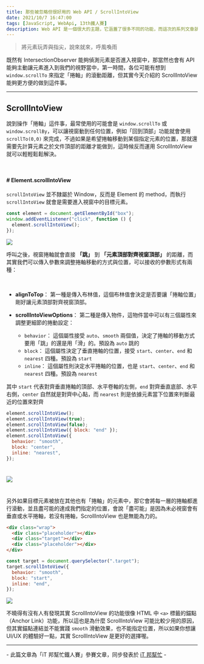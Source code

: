 ```yaml
---
title: 那些被忽略但很好用的 Web API / ScrollIntoView
date: 2021/10/7 16:47:00
tags: [JavaScript, WebApi, 13th鐵人賽]
description: Web API 是一個很大的主題，它涵蓋了很多不同的功能，而這次的系列文章就是想要介紹那些深埋在 window 裡，你不曾發覺或是常常遺忘的 API，或許在你開發網頁的過程中有遇過一些特殊需求，當下雖然用了一些管用手法解決，但看完這次的系列文章，你可能會有新的靈感或發現。
---
```


> 將元素玩弄與指尖，說來就來，呼風喚雨

既然有 IntersectionObserver 能夠偵測元素是否進入視窗中，那當然也會有 API 能夠主動讓元素進入到我們的視野當中，第一時間，各位可能有想到 `window.scrollTo` 來指定「捲軸」的滾動距離，但其實今天介紹的 ScrollIntoView 能夠更方便的做到這件事。

---

## ScrollIntoView

說到操作「捲軸」這件事，最常使用的可能會是 `window.scrollTo` 或 `window.scrollBy`，可以讓視窗動到任何位置，例如「回到頂部」功能就會使用 `scrollTo(0,0)` 來完成，不過如果是希望捲軸移動到某個指定元素的位置，那就還需要先計算元素之於文件頂部的距離才能做到，這時候反而運用 ScrollIntoView 就可以輕輕鬆鬆解決。

<br/>

#### # Element.scrollIntoView

`scrollIntoView` 並不隸屬於 Window，反而是 Element 的 method，而執行 `scrollIntoView` 就會是需要進入視窗中的目標元素。

```javascript
const element = document.getElementById("box");
window.addEventListener("click", function () {
  element.scrollIntoView();
});
```

<img src="/img/content/webApi-24/intoView.gif" style="max-width: 600px;" />

呼叫之後，視窗捲軸就會直接 **「跳」** 到 **「元素頂部對齊視窗頂部」** 的距離，而其實我們可以傳入參數來調整捲軸移動的方式與位置，可以接收的參數形式有兩種：

<br/>

- **alignToTop**： 第一種是傳入布林值，這個布林值會決定是否要讓「捲軸位置」剛好讓元素頂部對齊視窗頂部。

- **scrollIntoViewOptions**： 第二種是傳入物件，這物件當中可以有三個屬性來調整更細節的捲動設定：
  - `behavior`： 這個屬性接受 `auto`、`smooth` 兩個值，決定了捲軸的移動方式要用「跳」的還是用「滑」的。預設為 `auto` 跳的
  - `block`： 這個屬性決定了垂直捲軸的位置，接受 `start`、`center`、`end` 和 `nearest` 四種。預設為 `start`
  - `inline`： 這個屬性則決定水平捲軸的位置，也是 `start`、`center`、`end` 和 `nearest` 四種。預設為 `nearest`

其中 `start` 代表對齊垂直捲軸的頂部、水平卷軸的左側，`end` 對齊垂直底部、水平右側，`center` 自然就是對齊中心點，而 `nearest` 則是依據元素當下位置來判斷最近的位置來對齊

```javascript
element.scrollIntoView();
element.scrollIntoView(true);
element.scrollIntoView(false);
element.scrollIntoView({ block: "end" });
element.scrollIntoView({
  behavior: "smooth",
  block: "center",
  inline: "nearest",
});
```

<img src="/img/content/webApi-24/align.png" style="margin: 24px auto;" />

另外如果目標元素被放在其他也有「捲軸」的元素中，那它會將每一層的捲軸都進行滾動，並且盡可能的達成我們指定的位置，會說「盡可能」是因為未必視窗會有垂直或水平捲軸，若沒有捲軸，ScrollIntoView 也是無能為力的。

```html
<div class="wrap">
  <div class="placeholder"></div>
  <div class="target"></div>
  <div class="placeholder"></div>
</div>
```

```javascript
const target = document.querySelector(".target");
target.scrollIntoView({
  behavior: "smooth",
  block: "start",
  inline: "end",
});
```

<img src="/img/content/webApi-24/move.gif" style="max-width: 600px;" />

<br/>

不曉得有沒有人有發現其實 ScrollIntoView 的功能很像 HTML 中 `<a>` 標籤的錨點（Anchor Link）功能，所以這也是為什麼 ScrollIntoView 可能比較少用的原因，但其實錨點連結並不能實踐 `smooth` 滑動效果，也不能指定位置，所以如果你想讓 UI/UX 的體驗好一點，其實 ScrollIntoView 是更好的選擇喔。

---

\- 此篇文章為「iT 邦幫忙鐵人賽」參賽文章，同步發表於 [iT 邦幫忙](https://ithelp.ithome.com.tw/articles/10279669) -
